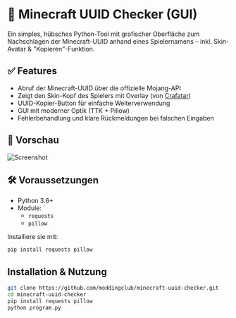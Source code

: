 # 🧩 Minecraft UUID Checker (GUI)

Ein simples, hübsches Python-Tool mit grafischer Oberfläche zum Nachschlagen der Minecraft-UUID anhand eines Spielernamens – inkl. Skin-Avatar & "Kopieren"-Funktion.

## ✅ Features

- Abruf der Minecraft-UUID über die offizielle Mojang-API
- Zeigt den Skin-Kopf des Spielers mit Overlay (von [Crafatar](https://crafatar.com))
- UUID-Kopier-Button für einfache Weiterverwendung
- GUI mit moderner Optik (TTK + Pillow)
- Fehlerbehandlung und klare Rückmeldungen bei falschen Eingaben

## 📸 Vorschau

![Screenshot](https://github.com/user-attachments/assets/ae3f7425-83c6-470f-8eee-1e58868dcf57)

## 🛠 Voraussetzungen

- Python 3.6+
- Module:
  - `requests`
  - `pillow`

Installiere sie mit:

```bash
pip install requests pillow
```

## Installation & Nutzung

```bash
git clone https://github.com/moddingclub/minecraft-uuid-checker.git
cd minecraft-uuid-checker
pip install requests pillow
python program.py
```
